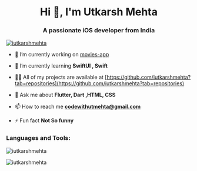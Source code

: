 <h1 align="center">Hi 👋, I'm Utkarsh Mehta</h1>
<h3 align="center">A passionate iOS developer from India</h3>


<p align="left"> <a href="https://twitter.com/iutkarshmehta" target="blank"><img src="https://img.shields.io/twitter/follow/iutkarshmehta?logo=twitter&style=for-the-badge" alt="iutkarshmehta" /></a> </p>

- 🔭 I’m currently working on [movies-app](https://github.com/iutkarshmehta/movie-app-swiftUI)

- 🌱 I’m currently learning **SwiftUI , Swift**

- 👨‍💻 All of my projects are available at [https://github.com/iutkarshmehta?tab=repositories](https://github.com/iutkarshmehta?tab=repositories)

- 💬 Ask me about **Flutter, Dart ,HTML, CSS**

- 📫 How to reach me **codewithutmehta@gmail.com**

- ⚡ Fun fact **Not So funny**


<h3 align="left">Languages and Tools:</h3>

<p><img align="center" src="https://github-readme-stats.vercel.app/api/top-langs?username=iutkarshmehta&show_icons=true&locale=en&layout=compact" alt="iutkarshmehta" /></p>



<p><img align="center" src="https://github-readme-streak-stats.herokuapp.com/?user=iutkarshmehta&" alt="iutkarshmehta" /></p>
